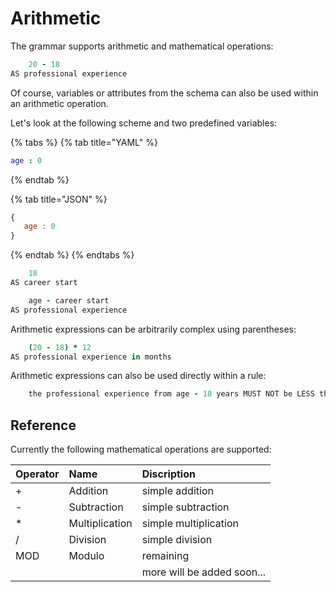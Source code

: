 # Arithmetic

The grammar supports arithmetic and mathematical operations:

```coffeescript
    20 - 18
AS professional experience
```

Of course, variables or attributes from the schema can also be used within an arithmetic operation.

Let's look at the following scheme and two predefined variables:

{% tabs %}
{% tab title="YAML" %}
```yaml
age : 0
```
{% endtab %}

{% tab title="JSON" %}
```javascript
{
   age : 0
}
```
{% endtab %}
{% endtabs %}

```coffeescript
    18
AS career start

    age - career start
AS professional experience
```

Arithmetic expressions can be arbitrarily complex using parentheses:

```coffeescript
    (20 - 18) * 12
AS professional experience in months
```

Arithmetic expressions can also be used directly within a rule:

```coffeescript
    the professional experience from age - 18 years MUST NOT be LESS than 10 
```



## Reference

Currently the following mathematical operations are supported:

| Operator | Name | Discription |
| :--- | :--- | :--- |
| + | Addition | simple addition |
| - | Subtraction | simple subtraction |
| \* | Multiplication | simple multiplication |
| / | Division | simple division |
| MOD | Modulo | remaining  |
|  |  | more will be added soon... |

